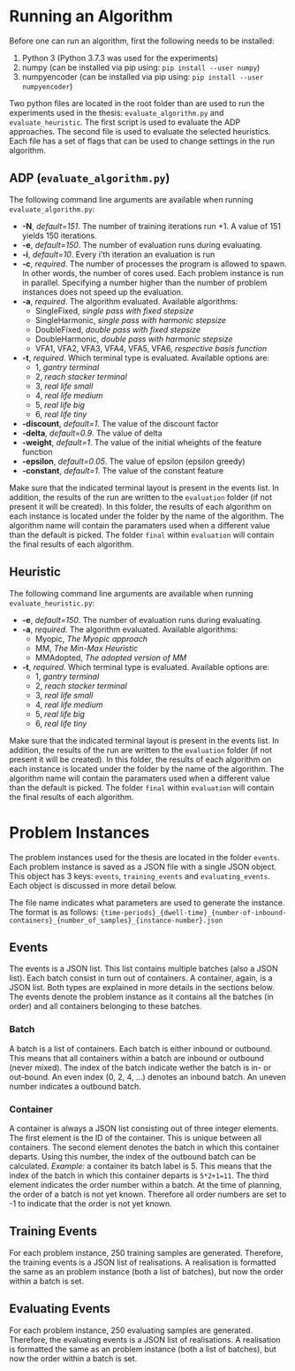 # Running an Algorithm
Before one can run an algorithm, first the following needs to be installed: 
1. Python 3 (Python 3.7.3 was used for the experiments)
2. numpy (can be installed via pip using: `pip install --user numpy`)
3. numpyencoder (can be installed via pip using: `pip install --user numpyencoder`)

Two python files are located in the root folder than are used to run the experiments 
used in the thesis: `evaluate_algorithm.py` and `evaluate_heuristic`. The first script
is used to evaluate the ADP approaches. The second file is used to evaluate the selected
heuristics. Each file has a set of flags that can be used to change settings in the 
run algorithm. 

## ADP (`evaluate_algorithm.py`)
The following command line arguments are available when running `evaluate_algorithm.py`:
- **-N**, _default=151_. The number of training iterations run +1. A value of 151 yields 150 iterations.
- **-e**, _default=150_. The number of evaluation runs during evaluating.
- **-i**, _default=10_. Every i'th iteration an evaluation is run
- **-c**, _required_. The number of processes the program is allowed to spawn. 
In other words, the number of cores used. Each problem instance is run in parallel. 
Specifying a number higher than the number of problem instances does not speed up the evaluation.  
- **-a**, _required_. The algorithm evaluated. Available algorithms:     
    - SingleFixed, _single pass with fixed stepsize_
    - SingleHarmonic, _single pass with harmonic stepsize_
    - DoubleFixed, _double pass with fixed stepsize_
    - DoubleHarmonic, _double pass with harmonic stepsize_
    - VFA1, VFA2, VFA3, VFA4, VFA5, VFA6, _respective basis function_
- **-t**, _required_. Which terminal type is evaluated. Available options are: 
    - 1, _gantry terminal_
    - 2, _reach stacker terminal_
    - 3, _real life small_
    - 4, _real life medium_
    - 5, _real life big_
    - 6, _real life tiny_
- **-discount**, _default=1_. The value of the discount factor
- **-delta**, _default=0.9_. The value of delta
- **-weight**, _default=1_. The value of the initial wheights of the feature function
- **-epsilon**, _default=0.05_. The value of epsilon (epsilon greedy)
- **-constant**, _default=1_. The value of the constant feature

Make sure that the indicated terminal layout is present in the events list. In addition, 
the results of the run are written to the `evaluation` folder (if not present it will
be created). In this folder, the results of each algorithm on each instance is located 
under the folder by the name of the algorithm. The algorithm name will contain the paramaters 
used when a different value than the default is picked. The folder `final` within `evaluation` 
will contain the final results of each algorithm. 

## Heuristic
The following command line arguments are available when running `evaluate_heuristic.py`:
- **-e**, _default=150_. The number of evaluation runs during evaluating.
- **-a**, _required_. The algorithm evaluated. Available algorithms:     
    - Myopic, _The Myopic approach_
    - MM, _The Min-Max Heuristic_
    - MMAdopted, _The adopted version of MM_
- **-t**, _required_. Which terminal type is evaluated. Available options are: 
    - 1, _gantry terminal_
    - 2, _reach stacker terminal_
    - 3, _real life small_
    - 4, _real life medium_
    - 5, _real life big_
    - 6, _real life tiny_

Make sure that the indicated terminal layout is present in the events list. In addition, 
the results of the run are written to the `evaluation` folder (if not present it will
be created). In this folder, the results of each algorithm on each instance is located 
under the folder by the name of the algorithm. The algorithm name will contain the paramaters 
used when a different value than the default is picked. The folder `final` within `evaluation` 
will contain the final results of each algorithm. 


# Problem Instances
The problem instances used for the thesis are located in the folder `events`. 
Each problem instance is saved as a JSON file with a single JSON object. 
This object has 3 keys: `events`, `training_events` and `evaluating_events`. 
Each object is discussed in more detail below. 

The file name indicates what parameters are used to generate the instance. The format
is as follows:
`{time-periods}_{dwell-time}_{number-of-inbound-containers}_{number_of_samples}_{instance-number}.json`



## Events
The events is a JSON list. This list contains multiple batches (also a JSON list).
Each batch consist in turn out of containers. A container, again, is a JSON list.
Both types are explained in more details in the sections below. The events denote the 
problem instance as it contains all the batches (in order) and all containers belonging
to these batches.

### Batch
A batch is a list of containers. Each batch is either inbound or outbound. This means that
all containers within a batch are inbound or outbound (never mixed). The index of the batch
indicate wether the batch is in- or out-bound. An even index (0, 2, 4, ...) denotes an inbound batch.
An uneven number indicates a outbound batch. 

### Container
A container is always a JSON list consisting out of three integer elements. 
The first element is the ID of the container. This is unique between all containers.
The second element denotes the batch in which this container departs. Using this number,
the index of the outbound batch can be calculated. _Example:_ a container its batch 
label is 5. This means that the index of the batch in which this container departs is `5*2+1=11`.
The third element indicates the order number within a batch. At the time of planning,
the order of a batch is not yet known. Therefore all order numbers are set to -1 to
indicate that the order is not yet known. 


## Training Events
For each problem instance, 250 training samples are generated. Therefore, the training 
events is a JSON list of realisations. A realisation is formatted the same as an problem 
instance (both a list of batches), but now the order within a batch is set. 

## Evaluating Events 
For each problem instance, 250 evaluating samples are generated. Therefore, the evaluating 
events is a JSON list of realisations. A realisation is formatted the same as an problem 
instance (both a list of batches), but now the order within a batch is set. 
